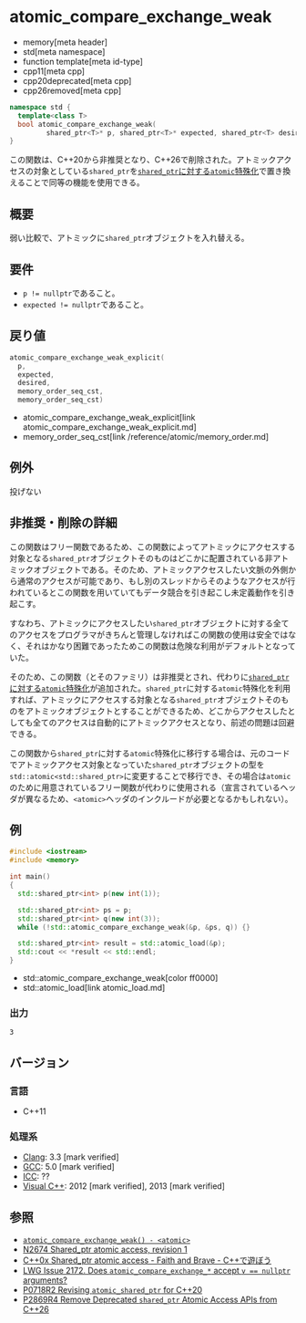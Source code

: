 # atomic_compare_exchange_weak
* memory[meta header]
* std[meta namespace]
* function template[meta id-type]
* cpp11[meta cpp]
* cpp20deprecated[meta cpp]
* cpp26removed[meta cpp]

```cpp
namespace std {
  template<class T>
  bool atomic_compare_exchange_weak(
         shared_ptr<T>* p, shared_ptr<T>* expected, shared_ptr<T> desired);
}
```

この関数は、C++20から非推奨となり、C++26で削除された。アトミックアクセスの対象としている`shared_ptr`を[`shared_ptr`に対する`atomic`特殊化](/reference/memory/atomic.md)で置き換えることで同等の機能を使用できる。

## 概要
弱い比較で、アトミックに`shared_ptr`オブジェクトを入れ替える。


## 要件
- `p != nullptr`であること。
- `expected != nullptr`であること。


## 戻り値
```cpp
atomic_compare_exchange_weak_explicit(
  p,
  expected,
  desired,
  memory_order_seq_cst,
  memory_order_seq_cst)
```
* atomic_compare_exchange_weak_explicit[link atomic_compare_exchange_weak_explicit.md]
* memory_order_seq_cst[link /reference/atomic/memory_order.md]


## 例外
投げない

## 非推奨・削除の詳細

この関数はフリー関数であるため、この関数によってアトミックにアクセスする対象となる`shared_ptr`オブジェクトそのものはどこかに配置されている非アトミックオブジェクトである。そのため、アトミックアクセスしたい文脈の外側から通常のアクセスが可能であり、もし別のスレッドからそのようなアクセスが行われているとこの関数を用いていてもデータ競合を引き起こし未定義動作を引き起こす。

すなわち、アトミックにアクセスしたい`shared_ptr`オブジェクトに対する全てのアクセスをプログラマがきちんと管理しなければこの関数の使用は安全ではなく、それはかなり困難であったためこの関数は危険な利用がデフォルトとなっていた。

そのため、この関数（とそのファミリ）は非推奨とされ、代わりに[`shared_ptr`に対する`atomic`特殊化](/reference/memory/atomic.md)が追加された。`shared_ptr`に対する`atomic`特殊化を利用すれば、アトミックにアクセスする対象となる`shared_ptr`オブジェクトそのものをアトミックオブジェクトとすることができるため、どこからアクセスしたとしても全てのアクセスは自動的にアトミックアクセスとなり、前述の問題は回避できる。

この関数から`shared_ptr`に対する`atomic`特殊化に移行する場合は、元のコードでアトミックアクセス対象となっていた`shared_ptr`オブジェクトの型を`std::atomic<std::shared_ptr>`に変更することで移行でき、その場合は`atomic`のために用意されているフリー関数が代わりに使用される（宣言されているヘッダが異なるため、`<atomic>`ヘッダのインクルードが必要となるかもしれない）。

## 例
```cpp example
#include <iostream>
#include <memory>

int main()
{
  std::shared_ptr<int> p(new int(1));

  std::shared_ptr<int> ps = p;
  std::shared_ptr<int> q(new int(3));
  while (!std::atomic_compare_exchange_weak(&p, &ps, q)) {}

  std::shared_ptr<int> result = std::atomic_load(&p);
  std::cout << *result << std::endl;
}
```
* std::atomic_compare_exchange_weak[color ff0000]
* std::atomic_load[link atomic_load.md]

### 出力
```
3
```


## バージョン
### 言語
- C++11

### 処理系
- [Clang](/implementation.md#clang): 3.3 [mark verified]
- [GCC](/implementation.md#gcc): 5.0 [mark verified]
- [ICC](/implementation.md#icc): ??
- [Visual C++](/implementation.md#visual_cpp): 2012 [mark verified], 2013 [mark verified]


## 参照
- [`atomic_compare_exchange_weak() - <atomic>`](/reference/atomic/atomic_compare_exchange_weak.md)
- [N2674 Shared_ptr atomic access, revision 1](http://www.open-std.org/jtc1/sc22/wg21/docs/papers/2008/n2674.htm)
- [C++0x Shared_ptr atomic access - Faith and Brave - C++で遊ぼう](http://faithandbrave.hateblo.jp/entry/20081015/1224066366)
- [LWG Issue 2172. Does `atomic_compare_exchange_*` accept `v == nullptr` arguments?](http://www.open-std.org/jtc1/sc22/wg21/docs/lwg-defects.html#2172)
- [P0718R2 Revising `atomic_shared_ptr` for C++20](http://www.open-std.org/jtc1/sc22/wg21/docs/papers/2017/p0718r2.html)
- [P2869R4 Remove Deprecated `shared_ptr` Atomic Access APIs from C++26](https://open-std.org/jtc1/sc22/wg21/docs/papers/2024/p2869r4.pdf)
